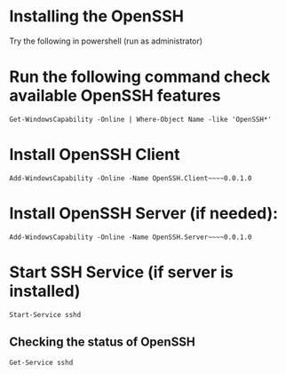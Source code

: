 
# Installing the OpenSSH  

Try the following in powershell (run as administrator)

# Run the following command check available OpenSSH features
```
Get-WindowsCapability -Online | Where-Object Name -like 'OpenSSH*'
```

# Install OpenSSH Client
```
Add-WindowsCapability -Online -Name OpenSSH.Client~~~~0.0.1.0 
```

# Install OpenSSH Server (if needed):
```
Add-WindowsCapability -Online -Name OpenSSH.Server~~~~0.0.1.0
```


# Start SSH Service (if server is installed)
```
Start-Service sshd
```

## Checking the status of OpenSSH
```
Get-Service sshd
```






